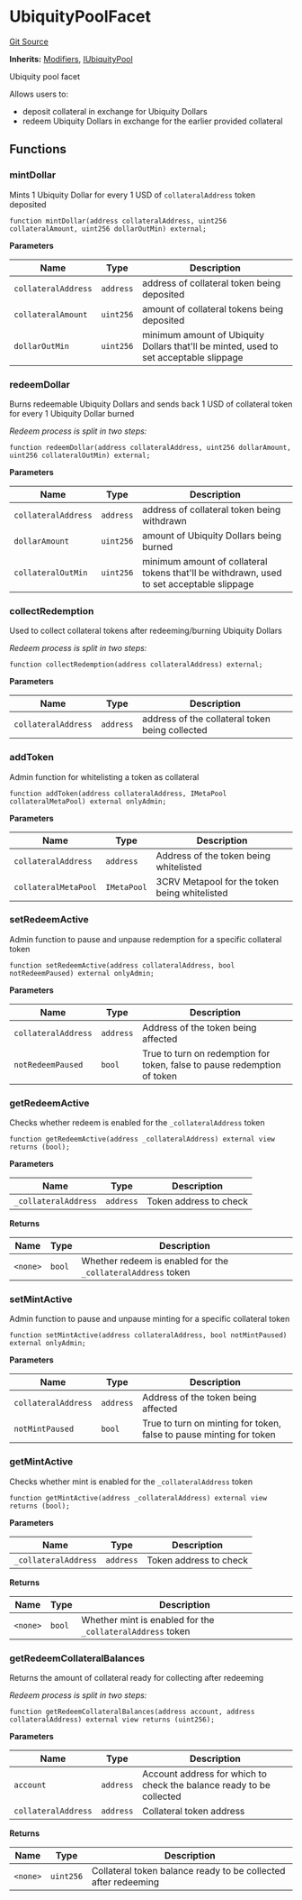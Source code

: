 # UbiquityPoolFacet
[Git Source](https://github.com/ubiquity/ubiquity-dollar/blob/cf74a629a29bca3e8c540cfcb5edbc6c276ee501/src/dollar/facets/UbiquityPoolFacet.sol)

**Inherits:**
[Modifiers](/src/dollar/libraries/LibAppStorage.sol/contract.Modifiers.md), [IUbiquityPool](/src/dollar/interfaces/IUbiquityPool.sol/interface.IUbiquityPool.md)

Ubiquity pool facet

Allows users to:
- deposit collateral in exchange for Ubiquity Dollars
- redeem Ubiquity Dollars in exchange for the earlier provided collateral


## Functions
### mintDollar

Mints 1 Ubiquity Dollar for every 1 USD of `collateralAddress` token deposited


```solidity
function mintDollar(address collateralAddress, uint256 collateralAmount, uint256 dollarOutMin) external;
```
**Parameters**

|Name|Type|Description|
|----|----|-----------|
|`collateralAddress`|`address`|address of collateral token being deposited|
|`collateralAmount`|`uint256`|amount of collateral tokens being deposited|
|`dollarOutMin`|`uint256`|minimum amount of Ubiquity Dollars that'll be minted, used to set acceptable slippage|


### redeemDollar

Burns redeemable Ubiquity Dollars and sends back 1 USD of collateral token for every 1 Ubiquity Dollar burned

*Redeem process is split in two steps:*


```solidity
function redeemDollar(address collateralAddress, uint256 dollarAmount, uint256 collateralOutMin) external;
```
**Parameters**

|Name|Type|Description|
|----|----|-----------|
|`collateralAddress`|`address`|address of collateral token being withdrawn|
|`dollarAmount`|`uint256`|amount of Ubiquity Dollars being burned|
|`collateralOutMin`|`uint256`|minimum amount of collateral tokens that'll be withdrawn, used to set acceptable slippage|


### collectRedemption

Used to collect collateral tokens after redeeming/burning Ubiquity Dollars

*Redeem process is split in two steps:*


```solidity
function collectRedemption(address collateralAddress) external;
```
**Parameters**

|Name|Type|Description|
|----|----|-----------|
|`collateralAddress`|`address`|address of the collateral token being collected|


### addToken

Admin function for whitelisting a token as collateral


```solidity
function addToken(address collateralAddress, IMetaPool collateralMetaPool) external onlyAdmin;
```
**Parameters**

|Name|Type|Description|
|----|----|-----------|
|`collateralAddress`|`address`|Address of the token being whitelisted|
|`collateralMetaPool`|`IMetaPool`|3CRV Metapool for the token being whitelisted|


### setRedeemActive

Admin function to pause and unpause redemption for a specific collateral token


```solidity
function setRedeemActive(address collateralAddress, bool notRedeemPaused) external onlyAdmin;
```
**Parameters**

|Name|Type|Description|
|----|----|-----------|
|`collateralAddress`|`address`|Address of the token being affected|
|`notRedeemPaused`|`bool`|True to turn on redemption for token, false to pause redemption of token|


### getRedeemActive

Checks whether redeem is enabled for the `_collateralAddress` token


```solidity
function getRedeemActive(address _collateralAddress) external view returns (bool);
```
**Parameters**

|Name|Type|Description|
|----|----|-----------|
|`_collateralAddress`|`address`|Token address to check|

**Returns**

|Name|Type|Description|
|----|----|-----------|
|`<none>`|`bool`|Whether redeem is enabled for the `_collateralAddress` token|


### setMintActive

Admin function to pause and unpause minting for a specific collateral token


```solidity
function setMintActive(address collateralAddress, bool notMintPaused) external onlyAdmin;
```
**Parameters**

|Name|Type|Description|
|----|----|-----------|
|`collateralAddress`|`address`|Address of the token being affected|
|`notMintPaused`|`bool`|True to turn on minting for token, false to pause minting for token|


### getMintActive

Checks whether mint is enabled for the `_collateralAddress` token


```solidity
function getMintActive(address _collateralAddress) external view returns (bool);
```
**Parameters**

|Name|Type|Description|
|----|----|-----------|
|`_collateralAddress`|`address`|Token address to check|

**Returns**

|Name|Type|Description|
|----|----|-----------|
|`<none>`|`bool`|Whether mint is enabled for the `_collateralAddress` token|


### getRedeemCollateralBalances

Returns the amount of collateral ready for collecting after redeeming

*Redeem process is split in two steps:*


```solidity
function getRedeemCollateralBalances(address account, address collateralAddress) external view returns (uint256);
```
**Parameters**

|Name|Type|Description|
|----|----|-----------|
|`account`|`address`|Account address for which to check the balance ready to be collected|
|`collateralAddress`|`address`|Collateral token address|

**Returns**

|Name|Type|Description|
|----|----|-----------|
|`<none>`|`uint256`|Collateral token balance ready to be collected after redeeming|


